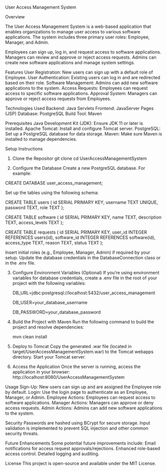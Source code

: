 User Access Management System

Overview

The User Access Management System is a web-based application that enables organizations to manage user access to various software applications. The system includes three primary user roles: Employee, Manager, and Admin.

Employees can sign up, log in, and request access to software applications.
Managers can review and approve or reject access requests.
Admins can create new software applications and manage system settings.

Features
User Registration: New users can sign up with a default role of Employee.
User Authentication: Existing users can log in and are redirected based on their role.
Software Management: Admins can add new software applications to the system.
Access Requests: Employees can request access to specific software applications.
Approval System: Managers can approve or reject access requests from Employees.

Technologies Used
Backend: Java Servlets
Frontend: JavaServer Pages (JSP)
Database: PostgreSQL
Build Tool: Maven

Prerequisites
Java Development Kit (JDK): Ensure JDK 11 or later is installed.
Apache Tomcat: Install and configure Tomcat server.
PostgreSQL: Set up a PostgreSQL database for data storage.
Maven: Make sure Maven is installed to manage dependencies.

Setup Instructions

1. Clone the Repositor
   git clone <repository-URL>
   cd UserAccessManagementSystem

2. Configure the Database
   Create a new PostgreSQL database. For example:

CREATE DATABASE user_access_management;

Set up the tables using the following schema:

CREATE TABLE users (
id SERIAL PRIMARY KEY,
username TEXT UNIQUE,
password TEXT,
role TEXT
);

CREATE TABLE software (
id SERIAL PRIMARY KEY,
name TEXT,
description TEXT,
access_levels TEXT
);

CREATE TABLE requests (
id SERIAL PRIMARY KEY,
user_id INTEGER REFERENCES users(id),
software_id INTEGER REFERENCES software(id),
access_type TEXT,
reason TEXT,
status TEXT
);

Insert initial roles (e.g., Employee, Manager, Admin) if required by your setup.
Update the database credentials in the DatabaseConnection class or in the .env file.

3. Configure Environment Variables (Optional)
   If you’re using environment variables for database credentials, create a .env file in the root of your project with the following variables:
   
   DB_URL=jdbc:postgresql://localhost:5432/user_access_management
   
   DB_USER=your_database_username
   
   DB_PASSWORD=your_database_password

5. Build the Project with Maven
   Run the following command to build the project and resolve dependencies:
   
   mvn clean install

7. Deploy to Tomcat
   Copy the generated .war file (located in target/UserAccessManagementSystem.war) to the Tomcat webapps directory.
   Start your Tomcat server.

8. Access the Application
   Once the server is running, access the application in your browser:
   http://localhost:8080/UserAccessManagementSystem

Usage
Sign-Up: New users can sign up and are assigned the Employee role by default.
Login: Use the login page to authenticate as an Employee, Manager, or Admin.
Employee Actions: Employees can request access to software applications.
Manager Actions: Managers can approve or deny access requests.
Admin Actions: Admins can add new software applications to the system.

Security
Passwords are hashed using BCrypt for secure storage.
Input validation is implemented to prevent SQL injection and other common security threats.

Future Enhancements
Some potential future improvements include:
Email notifications for access request approvals/rejections.
Enhanced role-based access control.
Detailed logging and auditing.

License
This project is open-source and available under the MIT License.
